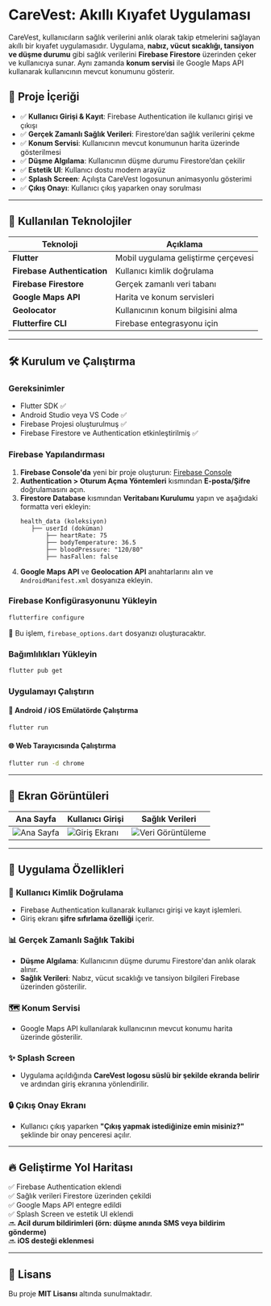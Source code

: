 # CareVest: Akıllı Kıyafet Uygulaması

CareVest, kullanıcıların sağlık verilerini anlık olarak takip etmelerini sağlayan akıllı bir kıyafet uygulamasıdır. Uygulama, **nabız, vücut sıcaklığı, tansiyon ve düşme durumu** gibi sağlık verilerini **Firebase Firestore** üzerinden çeker ve kullanıcıya sunar. Aynı zamanda **konum servisi** ile Google Maps API kullanarak kullanıcının mevcut konumunu gösterir.

## 📌 Proje İçeriği
- ✅ **Kullanıcı Girişi & Kayıt**: Firebase Authentication ile kullanıcı girişi ve çıkışı
- ✅ **Gerçek Zamanlı Sağlık Verileri**: Firestore’dan sağlık verilerini çekme
- ✅ **Konum Servisi**: Kullanıcının mevcut konumunun harita üzerinde gösterilmesi
- ✅ **Düşme Algılama**: Kullanıcının düşme durumu Firestore’dan çekilir
- ✅ **Estetik UI**: Kullanıcı dostu modern arayüz
- ✅ **Splash Screen**: Açılışta CareVest logosunun animasyonlu gösterimi
- ✅ **Çıkış Onayı**: Kullanıcı çıkış yaparken onay sorulması

---

## 🚀 Kullanılan Teknolojiler
| Teknoloji | Açıklama |
|-----------|---------|
| **Flutter** | Mobil uygulama geliştirme çerçevesi |
| **Firebase Authentication** | Kullanıcı kimlik doğrulama |
| **Firebase Firestore** | Gerçek zamanlı veri tabanı |
| **Google Maps API** | Harita ve konum servisleri |
| **Geolocator** | Kullanıcının konum bilgisini alma |
| **Flutterfire CLI** | Firebase entegrasyonu için |

---

## 🛠 Kurulum ve Çalıştırma
### **Gereksinimler**
- Flutter SDK ✅
- Android Studio veya VS Code ✅
- Firebase Projesi oluşturulmuş ✅
- Firebase Firestore ve Authentication etkinleştirilmiş ✅


### **Firebase Yapılandırması**
1. **Firebase Console'da** yeni bir proje oluşturun: [Firebase Console](https://console.firebase.google.com/)
2. **Authentication > Oturum Açma Yöntemleri** kısmından **E-posta/Şifre** doğrulamasını açın.
3. **Firestore Database** kısmından **Veritabanı Kurulumu** yapın ve aşağıdaki formatta veri ekleyin:
   ```
   health_data (koleksiyon)
      ├── userId (doküman)
          ├── heartRate: 75
          ├── bodyTemperature: 36.5
          ├── bloodPressure: "120/80"
          ├── hasFallen: false
   ```
4. **Google Maps API** ve **Geolocation API** anahtarlarını alın ve `AndroidManifest.xml` dosyanıza ekleyin.

### **Firebase Konfigürasyonunu Yükleyin**
```sh
flutterfire configure
```
📌 Bu işlem, `firebase_options.dart` dosyanızı oluşturacaktır.

### **Bağımlılıkları Yükleyin**
```sh
flutter pub get
```

### **Uygulamayı Çalıştırın**
#### **📱 Android / iOS Emülatörde Çalıştırma**
```sh
flutter run
```

#### **🌐 Web Tarayıcısında Çalıştırma**
```sh
flutter run -d chrome
```

---

## 📲 **Ekran Görüntüleri**
| Ana Sayfa | Kullanıcı Girişi | Sağlık Verileri |
|-----------|-----------------|----------------|
| ![Ana Sayfa](https://via.placeholder.com/150) | ![Giriş Ekranı](https://via.placeholder.com/150) | ![Veri Görüntüleme](https://via.placeholder.com/150) |

---

## 🎨 **Uygulama Özellikleri**
### 🔑 **Kullanıcı Kimlik Doğrulama**
- Firebase Authentication kullanarak kullanıcı girişi ve kayıt işlemleri.
- Giriş ekranı **şifre sıfırlama özelliği** içerir.

### 📊 **Gerçek Zamanlı Sağlık Takibi**
- **Düşme Algılama**: Kullanıcının düşme durumu Firestore'dan anlık olarak alınır.
- **Sağlık Verileri**: Nabız, vücut sıcaklığı ve tansiyon bilgileri Firebase üzerinden gösterilir.

### 🗺 **Konum Servisi**
- Google Maps API kullanılarak kullanıcının mevcut konumu harita üzerinde gösterilir.

### ✨ **Splash Screen**
- Uygulama açıldığında **CareVest logosu süslü bir şekilde ekranda belirir** ve ardından giriş ekranına yönlendirilir.

### 🔒 **Çıkış Onay Ekranı**
- Kullanıcı çıkış yaparken **"Çıkış yapmak istediğinize emin misiniz?"** şeklinde bir onay penceresi açılır.

---

## 🔥 **Geliştirme Yol Haritası**
✅ Firebase Authentication eklendi  
✅ Sağlık verileri Firestore üzerinden çekildi  
✅ Google Maps API entegre edildi  
✅ Splash Screen ve estetik UI eklendi  
🔜 **Acil durum bildirimleri (örn: düşme anında SMS veya bildirim gönderme)**  
🔜 **iOS desteği eklenmesi**  

---

## 📜 **Lisans**
Bu proje **MIT Lisansı** altında sunulmaktadır.
